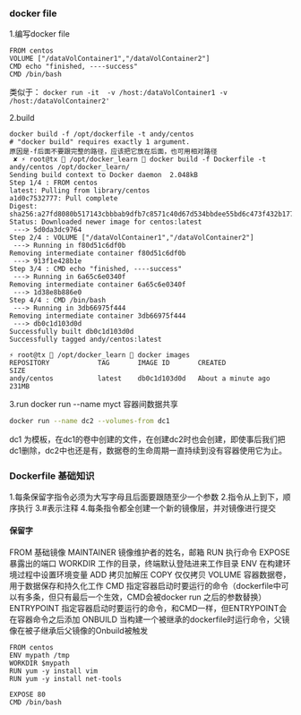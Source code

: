 ### docker file

1.编写docker file
```
FROM centos
VOLUME ["/dataVolContainer1","/dataVolContainer2"]
CMD echo "finished, ----success"
CMD /bin/bash
```
类似于：
`docker run -it  -v /host:/dataVolContainer1 -v /host:/dataVolContainer2'`

2.build
```
docker build -f /opt/dockerfile -t andy/centos
# "docker build" requires exactly 1 argument.
原因是-f后面不要跟完整的路径，应该把它放在后面，也可用相对路径
 ✘ ⚡ root@tx  /opt/docker_learn  docker build -f Dockerfile -t andy/centos /opt/docker_learn/
Sending build context to Docker daemon  2.048kB
Step 1/4 : FROM centos
latest: Pulling from library/centos
a1d0c7532777: Pull complete 
Digest: sha256:a27fd8080b517143cbbbab9dfb7c8571c40d67d534bbdee55bd6c473f432b177
Status: Downloaded newer image for centos:latest
 ---> 5d0da3dc9764
Step 2/4 : VOLUME ["/dataVolContainer1","/dataVolContainer2"]
 ---> Running in f80d51c6df0b
Removing intermediate container f80d51c6df0b
 ---> 913f1e428b1e
Step 3/4 : CMD echo "finished, ----success"
 ---> Running in 6a65c6e0340f
Removing intermediate container 6a65c6e0340f
 ---> 1d38e8b886e0
Step 4/4 : CMD /bin/bash
 ---> Running in 3db66975f444
Removing intermediate container 3db66975f444
 ---> db0c1d103d0d
Successfully built db0c1d103d0d
Successfully tagged andy/centos:latest

⚡ root@tx  /opt/docker_learn  docker images                                               
REPOSITORY            TAG       IMAGE ID       CREATED              SIZE
andy/centos           latest    db0c1d103d0d   About a minute ago   231MB
```

3.run
docker run --name myct 
容器间数据共享
```sh
docker run --name dc2 --volumes-from dc1
```
dc1 为模板，在dc1的卷中创建的文件，在创建dc2时也会创建，即使事后我们把dc1删除，dc2中也还是有，数据卷的生命周期一直持续到没有容器使用它为止。


### Dockerfile 基础知识
1.每条保留字指令必须为大写字母且后面要跟随至少一个参数
2.指令从上到下，顺序执行
3.#表示注释
4.每条指令都全创建一个新的镜像层，并对镜像进行提交


#### 保留字
FROM  基础镜像
MAINTAINER 镜像维护者的姓名，邮箱
RUN 执行命令
EXPOSE 暴露出的端口
WORKDIR 工作的目录，终端默认登陆进来工作目录
ENV 在构建环境过程中设置环境变量
ADD 拷贝加解压
COPY 仅仅拷贝
VOLUME 容器数据卷，用于数据保存和持久化工作
CMD 指定容器启动时要运行的命令（dockerfile中可以有多条，但只有最后一个生效，CMD会被docker run 之后的参数替换）
ENTRYPOINT 指定容器启动时要运行的命令，和CMD一样，但ENTRYPOINT会在容器命令之后添加
ONBUILD 当构建一个被继承的dockerfile时运行命令，父镜像在被子继承后父镜像的Onbuild被触发


```
FROM centos
ENV mypath /tmp
WORKDIR $mypath
RUN yum -y install vim
RUN yum -y install net-tools

EXPOSE 80
CMD /bin/bash
```
